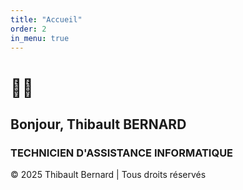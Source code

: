 ```yaml
---
title: "Accueil"
order: 2
in_menu: true
---
```

<title>Thibault BERNARD - Technicien Informatique</title>
  <link rel="stylesheet" href="style.css">
<body>

  <div class="container">
    <h1>👨‍💻</h1>
    <h2>Bonjour, Thibault BERNARD</h2>
    <h3>TECHNICIEN D'ASSISTANCE INFORMATIQUE</h3>
    <footer>
      <p>© 2025 Thibault Bernard | Tous droits réservés</p>
    </footer>
  </div>

</body> 